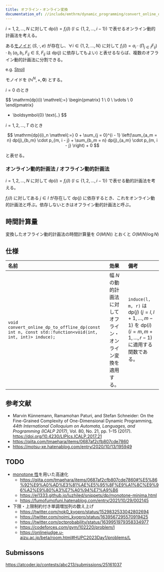 ```yaml
---
title: オフライン・オンライン変換
documentation_of: //include/emthrm/dynamic_programming/convert_online_dp_to_offline_dp.hpp
---
```


$i = 1, 2, \ldots, N$ に対して $\mathrm{dp}(i) = f_i(I)$ ($I \subseteq \lbrace 1, 2, \ldots, i - 1 \rbrace$) で表せるオンライン動的計画法を考える。

ある[モノイド](../../.verify-helper/docs/static/algebraic_structure.md) $(S, \cdot, e)$ が存在し、$\forall i \in \lbrace 1, 2, \ldots, N \rbrace$ に対して $f_i(I) = a_i \cdot (\prod_{j \in I} F_{ij}) \cdot b_i$ ($a_i, b_i, F_{ij} \in S,\ F_{ij} \text{ は } \mathrm{dp}(j) \text{ に依存してもよい}$) と表せるならば、複数のオフライン動的計画法に分割できる。

e.g. [Stroll](https://atcoder.jp/contests/abc213/submissions/25161037)

モノイドを $(\mathbb{N}^N, +, \boldsymbol{0})$ とする。

$i = 0$ のとき

$$
  \mathrm{dp}(i) \mathrel{:=}
  \begin{pmatrix}
    1 \\
    0 \\
    \vdots \\
    0
  \end{pmatrix}
  + \boldsymbol{0} \text{、}
$$

$i = 1, 2, \ldots, T$ のとき

$$
  \mathrm{dp}(i)_n \mathrel{:=} 0 + \sum_{j = 0}^{i - 1} \left(\sum_{a_m = n} dp(j)_{b_m} \cdot p_{m, i - j} + \sum_{b_m = n} dp(j)_{a_m} \cdot p_{m, i - j} \right) + 0
$$

と表せる。


### オンライン動的計画法 / オフライン動的計画法

$i = 1, 2, \ldots, N$ に対して $\mathrm{dp}(i) = f_i(I)$ ($I \subseteq \lbrace 1, 2, \ldots, i - 1 \rbrace$) で表せる動的計画法を考える。

$f_i(I)$ に対してある $j \in I$ が存在して $\mathrm{dp}(j)$ に依存するとき、これをオンライン動的計画法と呼ぶ。依存しないときはオフライン動的計画法と呼ぶ。


## 時間計算量

変換したオフライン動的計画法の時間計算量を $O(M(N))$ とおくと $O(M(N)\log{N})$


## 仕様

|名前|効果|備考|
|:--|:--|:--|
|`void convert_online_dp_to_offline_dp(const int n, const std::function<void(int, int, int)> induce);`|幅 $N$ の動的計画法に対してオフライン・オンライン変換を適用する。|`induce(l, m, r)` は $\mathrm{dp}(j)$ ($j = l, l + 1, \ldots, m - 1$) を $\mathrm{dp}(i)$ ($i = m, m + 1, \ldots, r - 1$) に適用する関数である。|


## 参考文献

- Marvin Künnemann, Ramamohan Paturi, and Stefan Schneider: On the Fine-Grained Complexity of One-Dimensional Dynamic Programming, *44th International Colloquium on Automata, Languages, and Programming (ICALP 2017)*, Vol. 80, No. 21, pp. 1–15 (2017). https://doi.org/10.4230/LIPIcs.ICALP.2017.21
- https://qiita.com/tmaehara/items/0687af2cfb807cde7860
- https://motsu-xe.hatenablog.com/entry/2020/10/13/195949


## TODO

- [monotone 性](./knuth_yao_speedup.md)を用いた高速化
  - https://qiita.com/tmaehara/items/0687af2cfb807cde7860#%E5%86%92%E9%A0%AD%E3%81%AE%E5%95%8F%E9%A1%8C%E9%96%A2%E9%80%A3%E7%A0%94%E7%A9%B6
  - https://ei1333.github.io/luzhiled/snippets/dp/monotone-minima.html
  - https://fumofumofuni.hatenablog.com/entry/2021/10/29/002145
- 下限・上限制約付き単調増加列の数え上げ
  - https://twitter.com/nok0_kyopro/status/1529832533042802694
  - https://twitter.com/noimi_kyopro/status/1639567295570919425
  - https://twitter.com/pctprobability/status/1639951979358334977
  - https://codeforces.com/gym/102220/problem/I
  - https://onlinejudge.u-aizu.ac.jp/beta/room.html#HUPC2023Day1/problems/L


## Submissons

https://atcoder.jp/contests/abc213/submissions/25161037
